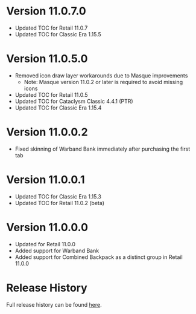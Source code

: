 # Version 11.0.7.0

- Updated TOC for Retail 11.0.7
- Updated TOC for Classic Era 1.15.5

# Version 11.0.5.0

- Removed icon draw layer workarounds due to Masque improvements
  - Note: Masque version 11.0.2 or later is required to avoid missing icons
- Updated TOC for Retail 11.0.5
- Updated TOC for Cataclysm Classic 4.4.1 (PTR)
- Updated TOC for Classic Era 1.15.4

# Version 11.0.0.2

- Fixed skinning of Warband Bank immediately after purchasing the first tab

# Version 11.0.0.1

- Updated TOC for Classic Era 1.15.3
- Updated TOC for Retail 11.0.2 (beta)

# Version 11.0.0.0

- Updated for Retail 11.0.0
- Added support for Warband Bank
- Added support for Combined Backpack as a distinct group in Retail 11.0.0

# Release History

Full release history can be found [here](https://github.com/kstange/MasqueBlizzInv/wiki/Release-Notes).

